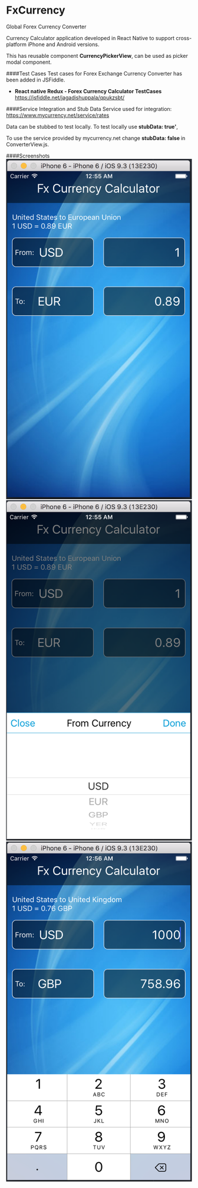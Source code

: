 # FxCurrency
Global Forex Currency Converter


Currency Calculator application developed in React Native to support cross-platform iPhone and Android versions.

This has reusable component <b>CurrencyPickerView</b>, can be used as picker modal component.

####Test Cases
Test cases for Forex Exchange Currency Converter has been added in JSFiddle.
- <b>React native Redux - Forex Currency Calculator TestCases</b>
https://jsfiddle.net/jagadishuppala/qpukzsbt/

####Service Integration and Stub Data
Service used for integration: https://www.mycurrency.net/service/rates

Data can be stubbed to test locally. To test locally use <b>stubData: true'</b>,

To use the service provided by mycurrency.net change <b>stubData: false </b> in ConverterView.js.

####Screenshots
![ui](./demo/Fx_Currency_1.png)
![ui](./demo/Fx_Currency_2.png)
![ui](./demo/Fx_Currency_3.png)
